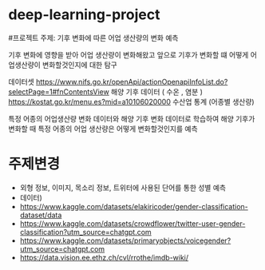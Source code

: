 # deep-learning-project

#프로젝트 주제: 기후 변화에 따른 어업 생산량의 변화 예측 
 
기후 변화에 영향을 받아 어업 생산량이 변화해왔고 앞으로 기후가 변화할 떄 어떻게 어업생산량이 변화할것인지에 대한 탐구
 
데이터셋 
https://www.nifs.go.kr/openApi/actionOpenapiInfoList.do?selectPage=1#fnContentsView 해양 기후 데이터 ( 수온 , 염분 )
https://kostat.go.kr/menu.es?mid=a10106020000 수산업 통계 (어종별 생산량)

특정 어종의 어업생산량 변화 데이터와 해양 기후 변화 데이터로 학습하여 
해양 기후가 변화할 때 특정 어종의 어업 생산량은 어떻게 변화할것인지를 예측

# 주제변경

- 외형 정보, 이미지, 목소리 정보, 트위터에 사용된 단어를 통한 성별 예측
- 데이터)
- https://www.kaggle.com/datasets/elakiricoder/gender-classification-dataset/data
- https://www.kaggle.com/datasets/crowdflower/twitter-user-gender-classification?utm_source=chatgpt.com
- https://www.kaggle.com/datasets/primaryobjects/voicegender?utm_source=chatgpt.com
- https://data.vision.ee.ethz.ch/cvl/rrothe/imdb-wiki/
